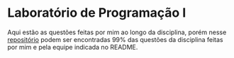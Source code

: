# Laboratório de Programação I

Aqui estão as questões feitas por mim ao longo da disciplina,
porém nesse [repositório](https://github.com/LucasDSL/MATA57-LAB1) podem ser encontradas 99% das questões da disciplina feitas por mim e pela equipe indicada no README.
